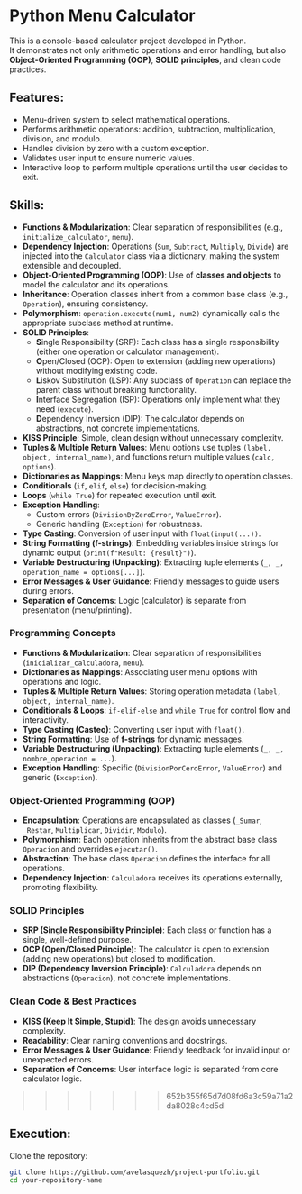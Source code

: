 # **Python Menu Calculator**

This is a console-based calculator project developed in Python.  
It demonstrates not only arithmetic operations and error handling, but also **Object-Oriented Programming (OOP)**, **SOLID principles**, and clean code practices.

## **Features:**

- Menu-driven system to select mathematical operations.  
- Performs arithmetic operations: addition, subtraction, multiplication, division, and modulo.  
- Handles division by zero with a custom exception.  
- Validates user input to ensure numeric values.  
- Interactive loop to perform multiple operations until the user decides to exit.  

## **Skills:**

- **Functions & Modularization**: Clear separation of responsibilities (e.g., `initialize_calculator`, `menu`).  
- **Dependency Injection**: Operations (`Sum`, `Subtract`, `Multiply`, `Divide`) are injected into the `Calculator` class via a dictionary, making the system extensible and decoupled.  
- **Object-Oriented Programming (OOP)**: Use of **classes and objects** to model the calculator and its operations.  
- **Inheritance**: Operation classes inherit from a common base class (e.g., `Operation`), ensuring consistency.  
- **Polymorphism**: `operation.execute(num1, num2)` dynamically calls the appropriate subclass method at runtime.  
- **SOLID Principles**:  
  - **S**ingle Responsibility (SRP): Each class has a single responsibility (either one operation or calculator management).  
  - **O**pen/Closed (OCP): Open to extension (adding new operations) without modifying existing code.  
  - **L**iskov Substitution (LSP): Any subclass of `Operation` can replace the parent class without breaking functionality.  
  - **I**nterface Segregation (ISP): Operations only implement what they need (`execute`).  
  - **D**ependency Inversion (DIP): The calculator depends on abstractions, not concrete implementations.  
- **KISS Principle**: Simple, clean design without unnecessary complexity.  
- **Tuples & Multiple Return Values**: Menu options use tuples `(label, object, internal_name)`, and functions return multiple values (`calc, options`).  
- **Dictionaries as Mappings**: Menu keys map directly to operation classes.  
- **Conditionals** (`if`, `elif`, `else`) for decision-making.  
- **Loops** (`while True`) for repeated execution until exit.  
- **Exception Handling**:  
  - Custom errors (`DivisionByZeroError`, `ValueError`).  
  - Generic handling (`Exception`) for robustness.  
- **Type Casting**: Conversion of user input with `float(input(...))`.  
- **String Formatting (f-strings)**: Embedding variables inside strings for dynamic output (`print(f"Result: {result}")`).  
- **Variable Destructuring (Unpacking)**: Extracting tuple elements (`_, _, operation_name = options[...]`).  
- **Error Messages & User Guidance**: Friendly messages to guide users during errors.  
- **Separation of Concerns**: Logic (calculator) is separate from presentation (menu/printing).  

### **Programming Concepts**
- **Functions & Modularization**: Clear separation of responsibilities (`inicializar_calculadora`, `menu`).  
- **Dictionaries as Mappings**: Associating user menu options with operations and logic.  
- **Tuples & Multiple Return Values**: Storing operation metadata `(label, object, internal_name)`.  
- **Conditionals & Loops**: `if-elif-else` and `while True` for control flow and interactivity.  
- **Type Casting (Casteo)**: Converting user input with `float()`.  
- **String Formatting**: Use of **f-strings** for dynamic messages.  
- **Variable Destructuring (Unpacking)**: Extracting tuple elements (`_, _, nombre_operacion = ...`).  
- **Exception Handling**: Specific (`DivisionPorCeroError`, `ValueError`) and generic (`Exception`).  

### **Object-Oriented Programming (OOP)**
- **Encapsulation**: Operations are encapsulated as classes (`_Sumar`, `_Restar`, `Multiplicar`, `Dividir`, `Modulo`).  
- **Polymorphism**: Each operation inherits from the abstract base class `Operacion` and overrides `ejecutar()`.  
- **Abstraction**: The base class `Operacion` defines the interface for all operations.  
- **Dependency Injection**: `Calculadora` receives its operations externally, promoting flexibility.  

### **SOLID Principles**
- **SRP (Single Responsibility Principle)**: Each class or function has a single, well-defined purpose.  
- **OCP (Open/Closed Principle)**: The calculator is open to extension (adding new operations) but closed to modification.  
- **DIP (Dependency Inversion Principle)**: `Calculadora` depends on abstractions (`Operacion`), not concrete implementations.  

### **Clean Code & Best Practices**
- **KISS (Keep It Simple, Stupid)**: The design avoids unnecessary complexity.  
- **Readability**: Clear naming conventions and docstrings.  
- **Error Messages & User Guidance**: Friendly feedback for invalid input or unexpected errors.  
- **Separation of Concerns**: User interface logic is separated from core calculator logic.  
>>>>>>> 652b355f65d7d08fd6a3c59a71a2da8028c4cd5d

## **Execution:**

Clone the repository:

```bash
git clone https://github.com/avelasquezh/project-portfolio.git
cd your-repository-name
